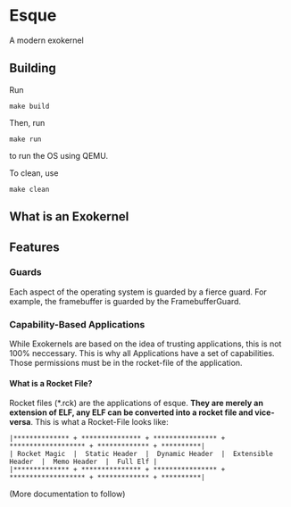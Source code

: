# Esque
A modern exokernel

## Building

Run
```
make build
```
Then, run
```
make run
```
to run the OS using QEMU.

To clean, use
```
make clean
```

## What is an Exokernel

## Features

### Guards
Each aspect of the operating system is guarded by a fierce guard. For example, the framebuffer is guarded
by the FramebufferGuard.

### Capability-Based Applications
While Exokernels are based on the idea of trusting applications, this is not 100% neccessary. This is why all Applications have a set
of capabilities. Those permissions must be in the rocket-file of the application.

#### What is a Rocket File?
Rocket files (*.rck) are the applications of esque. **They are merely an extension of ELF, any ELF can be converted into a rocket file and vice-versa**.
This is what a Rocket-File looks like:
```
|************** + *************** + **************** + ******************* + ************* + **********|
| Rocket Magic  |  Static Header  |  Dynamic Header  |  Extensible Header  |  Memo Header  |  Full Elf |
|************** + *************** + **************** + ******************* + ************* + **********|
```
(More documentation to follow)

